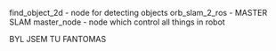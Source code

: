 find_object_2d - node for detecting objects
orb_slam_2_ros - MASTER SLAM
master_node - node which control all things in robot

BYL JSEM TU
FANTOMAS
